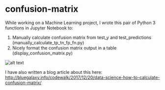 # confusion-matrix
While working on a Machine Learning project, I wrote this pair of Python 3 functions in Jupyter Notebook to:

1. Manually calculate confusion matrix from test_y and test_predictions (manually_calculate_tp_tn_fp_fn.py)
2. Nicely format the confusion matrix output in a table (display_confusion_matrix.py)

![alt text](http://bluegalaxy.info/images/confusion_matrix_table.jpg)

I have also written a blog article about this here:<BR>
http://bluegalaxy.info/codewalk/2017/12/20/data-science-how-to-calculate-confusion-matrix/
